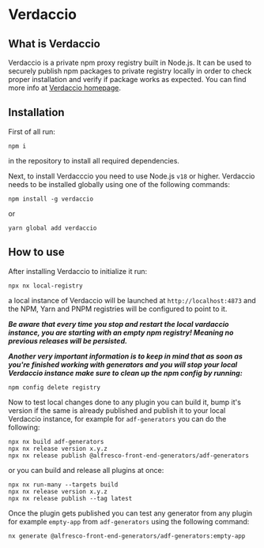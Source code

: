 # Verdaccio

## What is Verdaccio 

Verdaccio is a private npm proxy registry built in Node.js. It can be used to securely publish npm packages to private registry locally in order to check proper installation and verify if package works as expected. You can find more info at [Verdaccio homepage](https://verdaccio.org/docs/what-is-verdaccio).

## Installation

First of all run:
```
npm i
```
in the repository to install all required dependencies.

Next, to install Verdacccio you need to use Node.js `v18` or higher. Verdaccio needs to be installed globally using one of the following commands:
```
npm install -g verdaccio
````
or 
```
yarn global add verdaccio
```


## How to use

After installing Verdaccio to initialize it run:
```
npx nx local-registry
```

a local instance of Verdaccio will be launched at `http://localhost:4873` and the NPM, Yarn and PNPM registries will be configured to point to it.

***Be aware that every time you stop and restart the local vardaccio instance, you are starting with an empty npm registry! Meaning no previous releases will be persisted.***

***Another very important information is to keep in mind that as soon as you're finished working with generators and you will stop your local Verdaccio instance make sure to clean up the npm config by running:***
```
npm config delete registry
```

Now to test local changes done to any plugin you can build it, bump it's version if the same is already published and publish it to your local Verdaccio instance, for example for `adf-generators` you can do the following:

```
npx nx build adf-generators
npx nx release version x.y.z
npx nx release publish @alfresco-front-end-generators/adf-generators
```

or you can build and release all plugins at once: 

```
npx nx run-many --targets build
npx nx release version x.y.z
npx nx release publish --tag latest
```

Once the plugin gets published you can test any generator from any plugin for example `empty-app` from `adf-generators` using the following command:
```
nx generate @alfresco-front-end-generators/adf-generators:empty-app
```

